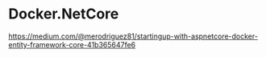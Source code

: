 # Docker.NetCore
https://medium.com/@merodriguez81/startingup-with-aspnetcore-docker-entity-framework-core-41b365647fe6
